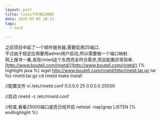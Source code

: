 ```yaml
---
layout: post
title: linux下的端口映射
date: 2015-05-05 10:13
tags:
  - tech
  
---
```


之前项目中起了一个邮件服务器,需要启用25端口.  
不过由于规定应用要用admin用户启动,所以需要做一个端口映射.  
网上搜寻一番,发现rinted这个东西完全符合需求,而且配置异常简单.  
[http://www.boutell.com/rinetd/](http://www.boutell.com/rinetd/) 
{% highlight java %}
wget  http://www.boutell.com/rinetd/http/rinetd.tar.gz
tar fxz rinetd.tar.gz
cd rinetd
make install

//配置文件
vi /etc/rinetd.conf 
0.0.0.0 25 0.0.0.0 25000

//启动
rinetd -c /etc/rinetd.conf

//检查,看看25000端口是否已经开启
netstat -nap|grep LISTEN
{% endhighlight %}